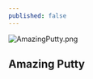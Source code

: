 ```yaml
---
published: false
---
```



![AmazingPutty.png]({{site.baseurl}}/_drafts/AmazingPutty.png)
## Amazing Putty


